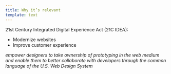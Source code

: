 ```yaml
---
title: Why it’s relevant
template: text
---
```


21st Century Integrated Digital Experience Act (21C IDEA):

- Modernize websites
- Improve customer experience

*empower designers to take ownership of prototyping in the web medium and enable them to better collaborate with developers through the common language of the U.S. Web Design System*
